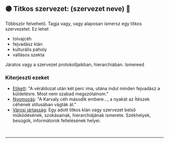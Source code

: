 ## 🟣 Titkos szervezet: (szervezet neve) 🔁

<!-- tag: md_fortely_multiple_titkosszervezet -->

Többször felvehető.
Tagja vagy, vagy alaposan ismersz egy titkos szervezetet. Ez lehet

- tolvajcéh
- fejvadász klán
- kulturális páholy
- vallásos szekta

Járatos vagy a szervezet protokolljaikban, hierarchiában. Ismereed 

### Kiterjeszti ezeket

- [Etikett](../kepzettsegek.szekunder/etikett.md): "A véráldozat után két perc ima, utána indul minden fejvadász a küldetésre. Most nem szabad megszólalnom."
- [Nyomozás](../kepzettsegek.primer.altalanos/nyomozas.md): "A Karvaly céh második embere..., a nyakát az Ítészek céhének stílusában vágták át."
- [Városi jártasság](../kepzettsegek.szekunder/varosi_jartassag.md): Egy adott titkos klán vagy szervezet belső működésének, szokásainak, hierarchiájának ismerete. Székhelyek, besúgók, informátorok fellelésének helyei.

<br />

---